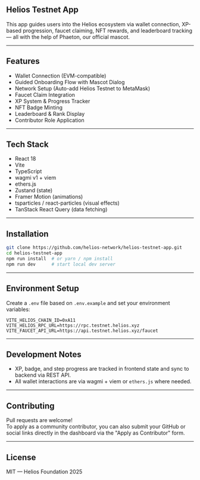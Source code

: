 ## Helios Testnet App

This app guides users into the Helios ecosystem via wallet connection, XP-based progression, faucet claiming, NFT rewards, and leaderboard tracking — all with the help of Phaeton, our official mascot.

---

## Features

- Wallet Connection (EVM-compatible)
- Guided Onboarding Flow with Mascot Dialog
- Network Setup (Auto-add Helios Testnet to MetaMask)
- Faucet Claim Integration
- XP System & Progress Tracker
- NFT Badge Minting
- Leaderboard & Rank Display
- Contributor Role Application

---

## Tech Stack

- React 18
- Vite
- TypeScript
- wagmi v1 + viem
- ethers.js
- Zustand (state)
- Framer Motion (animations)
- tsparticles / react-particles (visual effects)
- TanStack React Query (data fetching)

---

## Installation

```bash
git clone https://github.com/helios-network/helios-testnet-app.git
cd helios-testnet-app
npm run install  # or yarn / npm install
npm run dev      # start local dev server
```

---

## Environment Setup

Create a `.env` file based on `.env.example` and set your environment variables:

```env
VITE_HELIOS_CHAIN_ID=0xA11
VITE_HELIOS_RPC_URL=https://rpc.testnet.helios.xyz
VITE_FAUCET_API_URL=https://api.testnet.helios.xyz/faucet
```

---

## Development Notes

- XP, badge, and step progress are tracked in frontend state and sync to backend via REST API.
- All wallet interactions are via wagmi + viem or `ethers.js` where needed.

---

## Contributing

Pull requests are welcome!  
To apply as a community contributor, you can also submit your GitHub or social links directly in the dashboard via the "Apply as Contributor" form.

---

## License

MIT — Helios Foundation 2025
